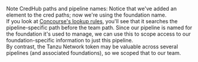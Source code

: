 <p class="note">
<span class="note__title">Note</span>
CredHub paths and pipeline names:
Notice that we've added an element to the cred paths;
now we're using the foundation name.
<br>
If you look at <a href="https://concourse-ci.org/credhub-credential-manager.html">Concourse's lookup rules</a>,
you'll see that it searches the pipeline-specific path
before the team path.
Since our pipeline is named for the foundation it's used to manage,
we can use this to scope access to our foundation-specific information
to just this pipeline.
<br>
By contrast, the Tanzu Network token may be valuable across several pipelines
(and associated foundations), so we scoped that to our team.</p>
